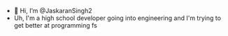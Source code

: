 - 👋 Hi, I’m @JaskaranSingh2
- Uh, I'm a high school developer going into engineering and I'm trying to get better at programming fs
